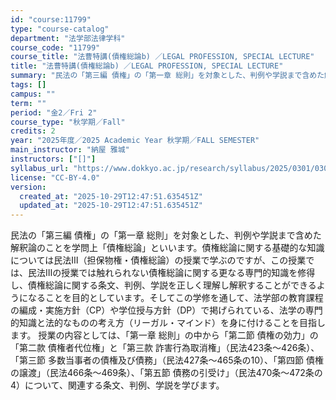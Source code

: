 ```yaml
---
id: "course:11799"
type: "course-catalog"
department: "法学部法律学科"
course_code: "11799"
course_title: "法曹特講(債権総論b) ／LEGAL PROFESSION, SPECIAL LECTURE"
title: "法曹特講(債権総論b) ／LEGAL PROFESSION, SPECIAL LECTURE"
summary: "民法の「第三編 債権」の「第一章 総則」を対象とした、判例や学説まで含めた解釈論のことを学問上「債権総論」といいます。債権総論に関する基礎的な知識については民法Ⅲ（担保物権・債権総論）の授業で学ぶのですが、この授業では、民法Ⅲの授業では触れ…"
tags: []
campus: ""
term: ""
period: "金2／Fri 2"
course_type: "秋学期／Fall"
credits: 2
year: "2025年度／2025 Academic Year 秋学期／FALL SEMESTER"
main_instructor: "納屋 雅城"
instructors: ["[]"]
syllabus_url: "https://www.dokkyo.ac.jp/research/syllabus/2025/0301/0301_11799_ja_JP.html"
license: "CC-BY-4.0"
version:
  created_at: "2025-10-29T12:47:51.635451Z"
  updated_at: "2025-10-29T12:47:51.635451Z"
---
```

民法の「第三編 債権」の「第一章 総則」を対象とした、判例や学説まで含めた解釈論のことを学問上「債権総論」といいます。債権総論に関する基礎的な知識については民法Ⅲ（担保物権・債権総論）の授業で学ぶのですが、この授業では、民法Ⅲの授業では触れられない債権総論に関する更なる専門的知識を修得し、債権総論に関する条文、判例、学説を正しく理解し解釈することができるようになることを目的としています。そしてこの学修を通して、法学部の教育課程の編成・実施方針（CP）や学位授与方針（DP）で掲げられている、法学の専門的知識と法的なものの考え方（リーガル・マインド）を身に付けることを目指します。 授業の内容としては、「第一章 総則」の中から「第二節 債権の効力」の「第二款 債権者代位権」と「第三款 詐害行為取消権」（民法423条～426条）、「第三節 多数当事者の債権及び債務」（民法427条～465条の10）、「第四節 債権の譲渡」（民法466条～469条）、「第五節 債務の引受け」（民法470条～472条の4）について、関連する条文、判例、学説を学びます。
